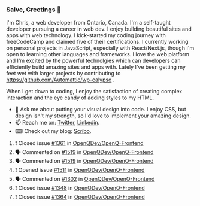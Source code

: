 ### Salve, Greetings 👋

I'm Chris, a web developer from Ontario, Canada. I'm a self-taught developer pursuing a career in web dev. I enjoy building beautiful sites and apps with web technology.
I kick-started my coding journey with freeCodeCamp and claimed five of their certifications.  I currently working on personal projects in JavaScript, especially with React/Next.js, though I'm open to learning other languages and frameworks. I love the web platform and I'm excited by the powerful technolgies which can developers can efficiently build amazing sites and apps with. Lately I've been getting my feet wet with larger projects by contributing to https://github.com/Automattic/wp-calypso .

When I get down to coding, I enjoy the satisfaction of creating complex interaction and the eye candy of adding styles to my HTML. 

- 💬 Ask me about putting your visual design into code. I enjoy CSS, but design isn't my strength, so I'd love to implement your amazing design.
- 📫 Reach me on: [Twitter](https://twitter.com/Christo28120856), [Linkedin](https://www.linkedin.com/in/christopher-stevers-07b9a5204/).
- ⌨ Check out my blog: [Scribo](https://christopherstevers.cf).
<!--
**Christopher-Stevers/Christopher-Stevers** is a ✨ _special_ ✨ repository because its `README.md` (this file) appears on your GitHub profile.

Here are some ideas to get you started:

- 🔭 I’m currently working on ...
- 🌱 I’m currently learning ...
- 👯 I’m looking to collaborate on ...
- 🤔 I’m looking for help with ...
- 😄 Pronouns: ...
- ⚡ Fun fact: ...
-->

<!--START_SECTION:activity-->
1. ❗️ Closed issue [#1361](https://github.com/OpenQDev/OpenQ-Frontend/issues/1361) in [OpenQDev/OpenQ-Frontend](https://github.com/OpenQDev/OpenQ-Frontend)
2. 🗣 Commented on [#1519](https://github.com/OpenQDev/OpenQ-Frontend/issues/1519) in [OpenQDev/OpenQ-Frontend](https://github.com/OpenQDev/OpenQ-Frontend)
3. 🗣 Commented on [#1519](https://github.com/OpenQDev/OpenQ-Frontend/issues/1519) in [OpenQDev/OpenQ-Frontend](https://github.com/OpenQDev/OpenQ-Frontend)
4. ❗️ Opened issue [#1511](https://github.com/OpenQDev/OpenQ-Frontend/issues/1511) in [OpenQDev/OpenQ-Frontend](https://github.com/OpenQDev/OpenQ-Frontend)
5. 🗣 Commented on [#1302](https://github.com/OpenQDev/OpenQ-Frontend/issues/1302) in [OpenQDev/OpenQ-Frontend](https://github.com/OpenQDev/OpenQ-Frontend)
6. ❗️ Closed issue [#1348](https://github.com/OpenQDev/OpenQ-Frontend/issues/1348) in [OpenQDev/OpenQ-Frontend](https://github.com/OpenQDev/OpenQ-Frontend)
7. ❗️ Closed issue [#1364](https://github.com/OpenQDev/OpenQ-Frontend/issues/1364) in [OpenQDev/OpenQ-Frontend](https://github.com/OpenQDev/OpenQ-Frontend)
<!--END_SECTION:activity-->
